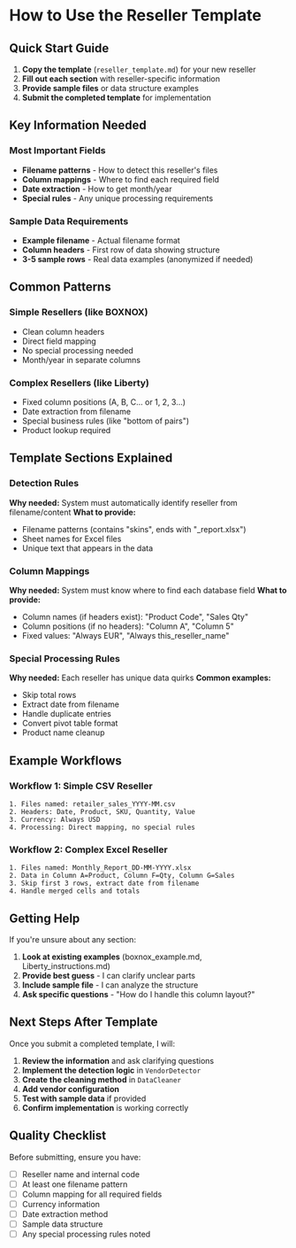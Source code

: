 # How to Use the Reseller Template

## Quick Start Guide

1. **Copy the template** (`reseller_template.md`) for your new reseller
2. **Fill out each section** with reseller-specific information
3. **Provide sample files** or data structure examples
4. **Submit the completed template** for implementation

## Key Information Needed

### Most Important Fields
- **Filename patterns** - How to detect this reseller's files
- **Column mappings** - Where to find each required field
- **Date extraction** - How to get month/year
- **Special rules** - Any unique processing requirements

### Sample Data Requirements
- **Example filename** - Actual filename format
- **Column headers** - First row of data showing structure
- **3-5 sample rows** - Real data examples (anonymized if needed)

## Common Patterns

### Simple Resellers (like BOXNOX)
- Clean column headers
- Direct field mapping
- No special processing needed
- Month/year in separate columns

### Complex Resellers (like Liberty)
- Fixed column positions (A, B, C... or 1, 2, 3...)
- Date extraction from filename
- Special business rules (like "bottom of pairs")
- Product lookup required

## Template Sections Explained

### Detection Rules
**Why needed:** System must automatically identify reseller from filename/content
**What to provide:** 
- Filename patterns (contains "skins", ends with "_report.xlsx")
- Sheet names for Excel files
- Unique text that appears in the data

### Column Mappings
**Why needed:** System must know where to find each database field
**What to provide:**
- Column names (if headers exist): "Product Code", "Sales Qty"
- Column positions (if no headers): "Column A", "Column 5"
- Fixed values: "Always EUR", "Always this_reseller_name"

### Special Processing Rules
**Why needed:** Each reseller has unique data quirks
**Common examples:**
- Skip total rows
- Extract date from filename
- Handle duplicate entries
- Convert pivot table format
- Product name cleanup

## Example Workflows

### Workflow 1: Simple CSV Reseller
```
1. Files named: retailer_sales_YYYY-MM.csv
2. Headers: Date, Product, SKU, Quantity, Value
3. Currency: Always USD
4. Processing: Direct mapping, no special rules
```

### Workflow 2: Complex Excel Reseller  
```
1. Files named: Monthly_Report_DD-MM-YYYY.xlsx
2. Data in Column A=Product, Column F=Qty, Column G=Sales
3. Skip first 3 rows, extract date from filename
4. Handle merged cells and totals
```

## Getting Help

If you're unsure about any section:
1. **Look at existing examples** (boxnox_example.md, Liberty_instructions.md)
2. **Provide best guess** - I can clarify unclear parts
3. **Include sample file** - I can analyze the structure
4. **Ask specific questions** - "How do I handle this column layout?"

## Next Steps After Template

Once you submit a completed template, I will:
1. **Review the information** and ask clarifying questions
2. **Implement the detection logic** in `VendorDetector`
3. **Create the cleaning method** in `DataCleaner`
4. **Add vendor configuration** 
5. **Test with sample data** if provided
6. **Confirm implementation** is working correctly

## Quality Checklist

Before submitting, ensure you have:
- [ ] Reseller name and internal code
- [ ] At least one filename pattern
- [ ] Column mapping for all required fields
- [ ] Currency information
- [ ] Date extraction method
- [ ] Sample data structure
- [ ] Any special processing rules noted